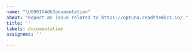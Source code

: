 ```yaml
---
name: "\U0001f4d6Documentation"
about: "Report an issue related to https://optuna.readthedocs.io/."
title: ''
labels: documentation
assignees: ''

---
```


<!-- Please write a clear and concise description of what content in https://optuna.readthedocs.io/ is an issue. -->
